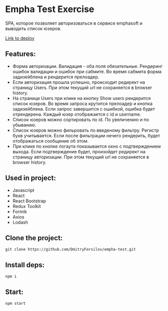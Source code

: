 # Empha Test Exercise

SPA, которое позволяет авторизоваться в сервисе emphasoft и выводить список юзеров.

[Link to deploy](https://empha-test.vercel.app/)

## Features:
- Форма авторизации. Валидация - оба поля обязательные. Рендеринг ошибок валидации и ошибок при сабмите. Во время сабмита форма задизейблена и рендерится прелоадер.
- Если авторизация прошла успешно, происходит редирект на страницу Users. При этом текущий url не сохраняется в browser history.
- На странице Users при клике на кнопку Show users рендерится список юзеров. Во время запроса крутится прелоадер и кнопка задизейблена. Если запрос завершится с ошибкой, ошибка будет отрендерена. Каждый юзер отображается с id и username.
- Список юзеров можно сортировать по id. По увеличению и по убыванию.
- Список юзеров можно фильровать по введеному фильтру. Регистр букв учитывается. Если после фильтрации нечего рендерить, будет отображаться сообщение об этом.
- При клике по кнопке логаута показывается окно с подтверждением выхода. Если подтверждение будет, произойдет редирект на страницу авторизации. При этом текущий url не сохраняется в browser history.

## Used in project:
- Javascript
- React
- React Bootstrap
- Redux Toolkit
- Formik
- Axios
- Lodash

## Clone the project:
```
git clone https://github.com/DmitryForsilov/empha-test.git
```

## Install deps:
```
npm i
```

## Start:
```
npm start
```
